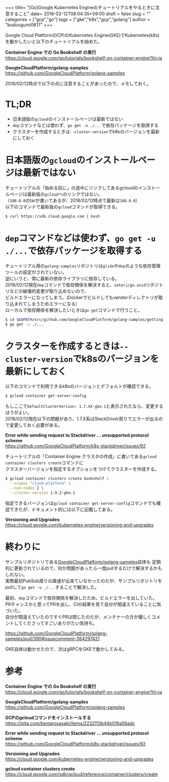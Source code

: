 +++
title= "[Go]Google Kubernetes Engineのチュートリアルをやるときに注意すること"
date= 2018-02-12T08:04:35+09:00
draft = false
slug = ""
categories = ["gcp","go"]
tags = ["gke","k8s","gcp","golang"]
author = "budougumi0617"
+++

Google Cloud Platform(GCP)のKubernetes Engine(GKE)でKubernetes(k8s)を動かしたいと以下のチュートリアルを始めた。

**Container Engine での Go Bookshelf の実行**  
https://cloud.google.com/go/tutorials/bookshelf-on-container-engine?hl=ja

**GoogleCloudPlatform/golang-samples**  
https://github.com/GoogleCloudPlatform/golang-samples

2018/02/12時点で以下の点に注意することがあったので、メモしておく。

# TL;DR
- 日本語版の`gcloud`のインストールページは最新ではない
- `dep`コマンドなどは使わず、`go get -u ./...`で依存パッケージを取得する
- クラスターを作成するときは`--cluster-version`でk8sのバージョンを最新にしておく


# 日本語版の`gcloud`のインストールページは最新ではない
チュートリアルの「始める前に」の途中にリンクしてあるgcloudのインストールページは最新版の`gcloud`へのリンクではない。  
（`180.0.0`のtarが書いてあるが、2018/02/12時点で最新は`188.0.0`）  
以下のコマンドで最新版の`gcloud`コマンドが取得できる。

```bash
$ curl https://sdk.cloud.google.com | bash
```

# `dep`コマンドなどは使わず、`go get -u ./...`で依存パッケージを取得する
チュートリアル用の`golang-samples`リポジトリは`glide`や`dep`のような依存管理ツールの設定がされていない。  
逆にいうと、常に最新の依存ライブラリに依存している。  
2018/02/12現在`dep`コマンドで依存関係を解決すると、`satori/go.uuid`リポジトリなどの破壊的変更が取り込めないので、  
ビルドエラーになってしまう。(Dockerでビルドしてもvendorディレクトリが取り込まれてしまうためエラーになる）  
ローカルで依存関係を解決したいときは`go get`コマンドで行うこと。

```bash
$ cd $GOPATH/src/github.com/GoogleCloudPlatform/golang-samples/getting-started/bookshelf
$ go get -u ./...
```

# クラスターを作成するときは`--cluster-version`でk8sのバージョンを最新にしておく

以下のコマンドで利用できるk8sのバージョンとデフォルトが確認できる。

```bash
$ gcloud container get-server-config
```

もしここで`defaultClusterVersion: 1.7.XX-gke.1`と表示されたなら、変更するほうがよい。  
2018/02/12現在以下の問題があり、1.7.X系はStackDriver周りでエラーが出るので変更しておく必要がある。

**Error while sending request to Stackdriver ... unsupported protocol scheme**  
https://github.com/GoogleCloudPlatform/k8s-stackdriver/issues/92

チュートリアルの「Container Engine クラスタの作成」に書いてある`gcloud container clusters create`コマンドに  
クラスターバージョンを指定するオプションをつけてクラスターを作成する。

```bash
$ gcloud container clusters create bookshelf \
  --scopes "cloud-platform" \
  --num-nodes 2 \
  --cluster-version 1.9.2-gke.1
```

指定できるバージョンは`gcloud container get-server-config`コマンドでも確認できたが、ドキュメント的には以下に記載してある。

**Versioning and Upgrades**  
https://cloud.google.com/kubernetes-engine/versioning-and-upgrades


# 終わりに
サンプルリポジトリである[GoogleCloudPlatform/golang-samples](https://github.com/GoogleCloudPlatform/golang-samples)自体も
定期的に更新されているので、何か問題があったら一度pullするだけで解決するかもしれない。  
実際最初PubSub周りの疎通が出来ていなかったのだが、サンプルリポジトリをpullして`go get -u ./...`することで解決した。

最初、`dep`コマンドで依存関係を解決したため、ビルドエラーを出していた。  
PRチャンスかと思ってPRを出し、CIの結果を見て自分が間違えていることに気づいた。  
自分が間違えていたのですぐPRは閉じたのだが、メンテナーの方が優しくコメントしてくださってすごいありがたい気持ち。

https://github.com/GoogleCloudPlatform/golang-samples/pull/390#issuecomment-364297421


GKE自体は動かせたので、次はgRPCをGKEで動かしてみる。


# 参考
**Container Engine での Go Bookshelf の実行**  
https://cloud.google.com/go/tutorials/bookshelf-on-container-engine?hl=ja

**GoogleCloudPlatform/golang-samples**  
https://github.com/GoogleCloudPlatform/golang-samples

**GCPのgcloudコマンドをインストールする**  
https://qiita.com/kentarosasaki/items/2232113b44b016a56adc

**Error while sending request to Stackdriver ... unsupported protocol scheme**  
https://github.com/GoogleCloudPlatform/k8s-stackdriver/issues/92

**Versioning and Upgrades**  
https://cloud.google.com/kubernetes-engine/versioning-and-upgrades

**gcloud container clusters create**  
https://cloud.google.com/sdk/gcloud/reference/container/clusters/create
